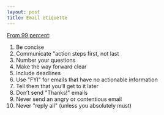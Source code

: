 ```yaml
---
layout: post
title: Email etiquette
---
```

[From 99 percent](http://the99percent.com/tips/6975/Email-Etiquette-for-the-Super-Busy):

1. Be concise
2. Communicate "action steps first, not last
3. Number your questions
4. Make the way forward clear
5. Include deadlines
6. Use "FYI" for emails that have no actionable information
7. Tell them that you’ll get to it later
8. Don’t send "Thanks!" emails
9. Never send an angry or contentious email
10. Never "reply all" (unless you absolutely must)
